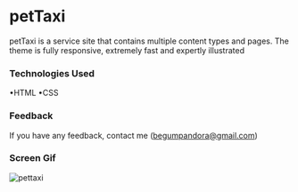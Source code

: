 
<h1>petTaxi</h1>

petTaxi is a service site that contains multiple content types and pages. The theme is fully responsive, extremely fast and expertly illustrated

<h3>Technologies Used</h3>

•HTML
•CSS

<h3>Feedback</h3>

If you have any feedback, contact me (begumpandora@gmail.com)

<h3>Screen Gif</h3>


![pettaxi](https://github.com/begpan/petTaxi/assets/145170180/bf1fa8fd-3acf-4772-875d-b23aaab16f98)
